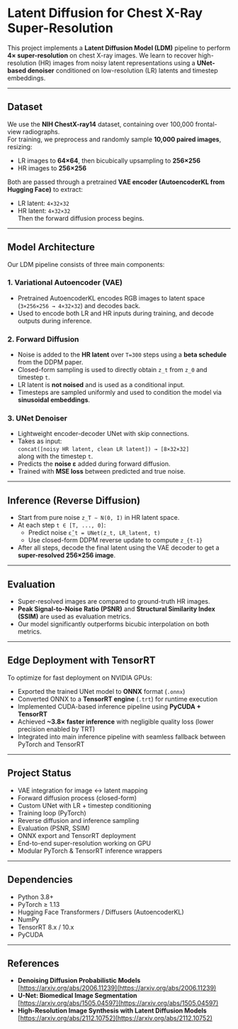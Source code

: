 # Latent Diffusion for Chest X-Ray Super-Resolution

This project implements a **Latent Diffusion Model (LDM)** pipeline to perform **4× super-resolution** on chest X-ray images. We learn to recover high-resolution (HR) images from noisy latent representations using a **UNet-based denoiser** conditioned on low-resolution (LR) latents and timestep embeddings.

---

## Dataset

We use the **NIH ChestX-ray14** dataset, containing over 100,000 frontal-view radiographs.  
For training, we preprocess and randomly sample **10,000 paired images**, resizing:
- LR images to **64×64**, then bicubically upsampling to **256×256**
- HR images to **256×256**

Both are passed through a pretrained **VAE encoder (AutoencoderKL from Hugging Face)** to extract:
- LR latent: `4×32×32`  
- HR latent: `4×32×32`  
Then the forward diffusion process begins.

---

## Model Architecture

Our LDM pipeline consists of three main components:

### 1. Variational Autoencoder (VAE)
- Pretrained AutoencoderKL encodes RGB images to latent space (`3×256×256 → 4×32×32`) and decodes back.
- Used to encode both LR and HR inputs during training, and decode outputs during inference.

### 2. Forward Diffusion
- Noise is added to the **HR latent** over `T=300` steps using a **beta schedule** from the DDPM paper.
- Closed-form sampling is used to directly obtain `z_t` from `z_0` and timestep `t`.
- LR latent is **not noised** and is used as a conditional input.
- Timesteps are sampled uniformly and used to condition the model via **sinusoidal embeddings**.

### 3. UNet Denoiser
- Lightweight encoder-decoder UNet with skip connections.
- Takes as input:  
  `concat([noisy HR latent, clean LR latent]) → [8×32×32]`  
  along with the timestep `t`.
- Predicts the **noise ε** added during forward diffusion.
- Trained with **MSE loss** between predicted and true noise.

---

## Inference (Reverse Diffusion)

- Start from pure noise `z_T ∼ N(0, I)` in HR latent space.
- At each step `t ∈ [T, ..., 0]`:
  - Predict noise `ε̂_t = UNet(z_t, LR_latent, t)`
  - Use closed-form DDPM reverse update to compute `z_{t-1}`
- After all steps, decode the final latent using the VAE decoder to get a **super-resolved 256×256 image**.

---

## Evaluation

- Super-resolved images are compared to ground-truth HR images.
- **Peak Signal-to-Noise Ratio (PSNR)** and **Structural Similarity Index (SSIM)** are used as evaluation metrics.
- Our model significantly outperforms bicubic interpolation on both metrics.

---

## Edge Deployment with TensorRT

To optimize for fast deployment on NVIDIA GPUs:

- Exported the trained UNet model to **ONNX** format (`.onnx`)
- Converted ONNX to a **TensorRT engine** (`.trt`) for runtime execution
- Implemented CUDA-based inference pipeline using **PyCUDA + TensorRT**
- Achieved **~3.8× faster inference** with negligible quality loss (lower precision enabled by TRT)
- Integrated into main inference pipeline with seamless fallback between PyTorch and TensorRT

---

## Project Status

- VAE integration for image ↔ latent mapping  
- Forward diffusion process (closed-form)  
- Custom UNet with LR + timestep conditioning  
- Training loop (PyTorch)  
- Reverse diffusion and inference sampling  
- Evaluation (PSNR, SSIM)  
- ONNX export and TensorRT deployment  
- End-to-end super-resolution working on GPU  
- Modular PyTorch & TensorRT inference wrappers

---

## Dependencies

- Python 3.8+
- PyTorch ≥ 1.13  
- Hugging Face Transformers / Diffusers (AutoencoderKL)
- NumPy
- TensorRT 8.x / 10.x
- PyCUDA

---

## References

- **Denoising Diffusion Probabilistic Models**  
  [https://arxiv.org/abs/2006.11239](https://arxiv.org/abs/2006.11239)
- **U-Net: Biomedical Image Segmentation**  
  [https://arxiv.org/abs/1505.04597](https://arxiv.org/abs/1505.04597)
- **High-Resolution Image Synthesis with Latent Diffusion Models**  
  [https://arxiv.org/abs/2112.10752](https://arxiv.org/abs/2112.10752)
